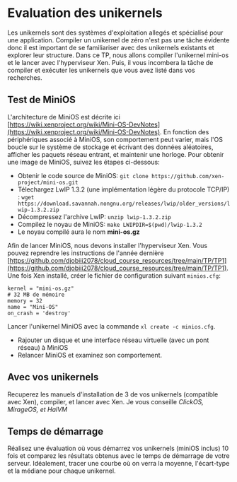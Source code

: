 # Evaluation des unikernels

Les unikernels sont des systèmes d'exploitation allegés et spécialisé pour une application. 
Compiler un unikernel de zéro n'est pas une tâche évidente donc il est important de se familiariser avec des unikernels existants et explorer leur structure.
Dans ce TP, nous allons compiler l'unikernel mini-os et le lancer avec l'hyperviseur Xen.
Puis, il vous incombera la tâche de compiler et exécuter les unikernels que vous avez listé dans vos recherches. 

## Test de MiniOS

L'architecture de MiniOS est décrite ici [https://wiki.xenproject.org/wiki/Mini-OS-DevNotes](https://wiki.xenproject.org/wiki/Mini-OS-DevNotes).
En fonction des périphériques associé à MiniOS, son comportement peut varier, mais l'OS boucle sur le système de stockage et écrivant des données aléatoires, afficher les paquets réseau entrant, et maintenir une horloge.
Pour obtenir une image de MiniOS, suivez les étapes ci-dessous:

- Obtenir le code source de MiniOS: `git clone https://github.com/xen-project/mini-os.git`
- Télechargez LwIP 1.3.2 (une implémentation légère du protocole TCP/IP) : `wget https://download.savannah.nongnu.org/releases/lwip/older_versions/lwip-1.3.2.zip`
- Décompressez l'archive LwIP: `unzip lwip-1.3.2.zip`
- Compilez le noyau de MiniOS: `make LWIPDIR=$(pwd)/lwip-1.3.2`
- Le noyau compilé aura le nom **mini-os.gz**

Afin de lancer MiniOS, nous devons installer l'hyperviseur Xen. Vous pouvez reprendre les instructions de l'année dernière [https://github.com/djobiii2078/cloud_course_resources/tree/main/TP/TP1](https://github.com/djobiii2078/cloud_course_resources/tree/main/TP/TP1).
Une fois Xen installé, créer le fichier de configuration suivant `minios.cfg`:

```
kernel = "mini-os.gz"
# 32 MB de mémoire
memory = 32
name = "Mini-OS"
on_crash = 'destroy'
```

Lancer l'unikernel MiniOS avec la commande `xl create -c minios.cfg`. 

- Rajouter un disque et une interface réseau virtuelle (avec un pont réseau) à MiniOS
- Relancer MiniOS et examinez son comportement.

## Avec vos unikernels

Recuperez les manuels d'installation de 3 de vos unikernels (compatible avec Xen), compiler, et lancer avec Xen.
Je vous conseille *ClickOS, MirageOS, et HalVM*

## Temps de démarrage

Réalisez une évaluation où vous démarrez vos unikernels (miniOS inclus) 10 fois et comparez les résultats obtenus avec le 
temps de démarrage de votre serveur. Idéalement, tracer une courbe où on verra la moyenne, l'écart-type et la médiane pour chaque unikernel.

